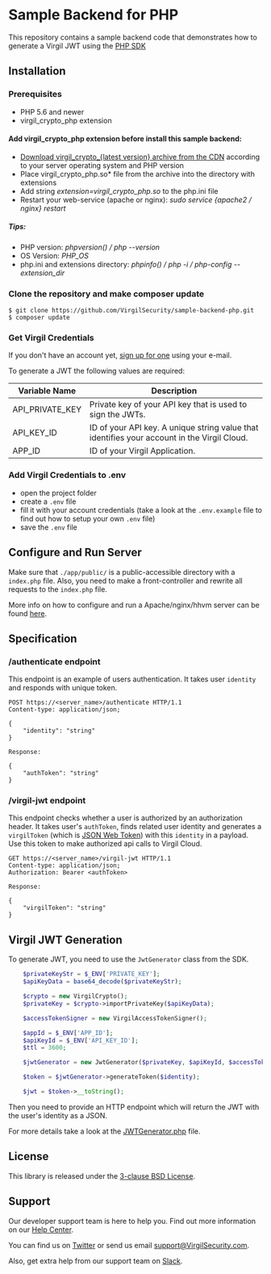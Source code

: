 # Sample Backend for PHP

This repository contains a sample backend code that demonstrates how to generate a Virgil JWT using the [PHP SDK](https://github.com/VirgilSecurity/virgil-sdk-php)

## Installation

### Prerequisites

* PHP 5.6 and newer
* virgil_crypto_php extension

#### Add virgil_crypto_php extension before install this sample backend:

* [Download virgil_crypto_{latest version} archive from the CDN](https://cdn.virgilsecurity.com/virgil-crypto/php/) 
according to 
your server operating system and PHP version
* Place virgil_crypto_php.so* file from the archive into the directory with extensions
* Add string *extension=virgil_crypto_php.so* to the php.ini file
* Restart your web-service (apache or nginx): *sudo service {apache2 / nginx} restart*

##### Tips:

* PHP version: *phpversion() / php --version*
* OS Version: *PHP_OS*
* php.ini and extensions directory: *phpinfo() / php -i / php-config --extension_dir*

### Clone the repository and make composer update

```
$ git clone https://github.com/VirgilSecurity/sample-backend-php.git
$ composer update
```

### Get Virgil Credentials

If you don't have an account yet, [sign up for one](https://dashboard.virgilsecurity.com/signup) using your e-mail.

To generate a JWT the following values are required:

| Variable Name                     | Description                    |
|-----------------------------------|--------------------------------|
| API_PRIVATE_KEY                  | Private key of your API key that is used to sign the JWTs. |
| API_KEY_ID               | ID of your API key. A unique string value that identifies your account in the Virgil Cloud. |
| APP_ID                   | ID of your Virgil Application. |

### Add Virgil Credentials to .env

- open the project folder
- create a `.env` file
- fill it with your account credentials (take a look at the `.env.example` file to find out how to setup your own `.env` file)
- save the `.env` file

## Configure and Run Server

Make sure that `./app/public/` is a public-accessible directory with a `index.php` file. Also, you need to make a 
front-controller and rewrite all requests to the `index.php` file.

More info on how to configure and run a
Apache/nginx/hhvm server can be found [here](https://www.slimframework.com/docs/v3/start/web-servers.html).

## Specification

### /authenticate endpoint
This endpoint is an example of users authentication. It takes user `identity` and responds with unique token.

```http
POST https://<server_name>/authenticate HTTP/1.1
Content-type: application/json;

{
    "identity": "string"
}

Response:

{
    "authToken": "string"
}
```

### /virgil-jwt endpoint
This endpoint checks whether a user is authorized by an authorization header. It takes user's `authToken`, finds related user identity and generates a `virgilToken` (which is [JSON Web Token](https://jwt.io/)) with this `identity` in a payload. Use this token to make authorized api calls to Virgil Cloud.

```http
GET https://<server_name>/virgil-jwt HTTP/1.1
Content-type: application/json;
Authorization: Bearer <authToken>

Response:

{
    "virgilToken": "string"
}
```

## Virgil JWT Generation
To generate JWT, you need to use the `JwtGenerator` class from the SDK.

```php
    $privateKeyStr = $_ENV['PRIVATE_KEY'];
    $apiKeyData = base64_decode($privateKeyStr);

    $crypto = new VirgilCrypto();
    $privateKey = $crypto->importPrivateKey($apiKeyData);

    $accessTokenSigner = new VirgilAccessTokenSigner();

    $appId = $_ENV['APP_ID'];
    $apiKeyId = $_ENV['API_KEY_ID'];
    $ttl = 3600;

    $jwtGenerator = new JwtGenerator($privateKey, $apiKeyId, $accessTokenSigner, $appId, $ttl);

    $token = $jwtGenerator->generateToken($identity);

    $jwt = $token->__toString();

```
Then you need to provide an HTTP endpoint which will return the JWT with the user's identity as a JSON.

For more details take a look at the [JWTGenerator.php](app/core/JWTGenerator.php) file.

## License

This library is released under the [3-clause BSD License](LICENSE.md).

## Support
Our developer support team is here to help you. Find out more information on our [Help Center](https://help.virgilsecurity.com/).

You can find us on [Twitter](https://twitter.com/VirgilSecurity) or send us email support@VirgilSecurity.com.

Also, get extra help from our support team on [Slack](https://virgilsecurity.slack.com/join/shared_invite/enQtMjg4MDE4ODM3ODA4LTc2OWQwOTQ3YjNhNTQ0ZjJiZDc2NjkzYjYxNTI0YzhmNTY2ZDliMGJjYWQ5YmZiOGU5ZWEzNmJiMWZhYWVmYTM).
